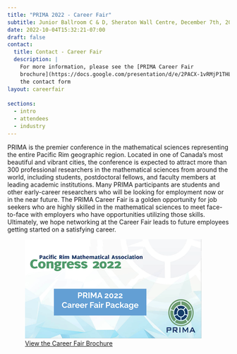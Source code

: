 ```yaml
---
title: "PRIMA 2022 - Career Fair"
subtitle: Junior Ballroom C & D, Sheraton Wall Centre, December 7th, 2022
date: 2022-10-04T15:32:21-07:00
draft: false
contact:
  title: Contact - Career Fair
  description: |
    For more information, please see the [PRIMA Career Fair
    brochure](https://docs.google.com/presentation/d/e/2PACX-1vRMjP1THLJCO1bscp-vX7I5vF6W_fhqTN_eo-FMfUR026Uz8oN4gsMZxd9nCoxKwBkwf8hbaUQIIU0b/pub?start=false&loop=false&delayms=3000), or fill out
    the contact form
layout: careerfair

sections:
  - intro
  - attendees
  - industry
---
```


PRIMA is the premier conference in the mathematical sciences representing the
entire Pacific Rim geographic region.  Located in one of Canada’s most beautiful
and vibrant cities, the conference is expected to attract more than 300
professional researchers in the mathematical sciences from around the world,
including students, postdoctoral fellows, and faculty members at leading academic
institutions.  Many PRIMA participants are students and other early-career
researchers who will be looking for employment now or in the near future.  The
PRIMA Career Fair is a golden opportunity  for job seekers who are highly
skilled in the mathematical sciences to meet face-to-face with employers
who have opportunities utilizing those skills.  Ultimately, we hope networking at
the Career Fair leads to future employees getting started on a satisfying
career.

<div class="row">
  <div class="col-12 mt-4 pt-4">
    <a href= "https://docs.google.com/presentation/d/e/2PACX-1vRMjP1THLJCO1bscp-vX7I5vF6W_fhqTN_eo-FMfUR026Uz8oN4gsMZxd9nCoxKwBkwf8hbaUQIIU0b/pub?start=false&loop=false&delayms=3000&slide=id.p">
        <figure class="figure w-100 text-center">
          <img class="img-responsive" alt="PRIMA Career Fair brochure" src="promo.png" />
          <figcaption>View the Career Fair Brochure <i class="fa fa-external-link" aria-hidden="true"></i></figure>
        </figure>
    </a>
  </div>
</div>
